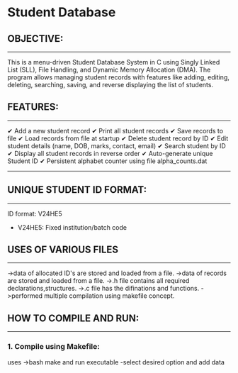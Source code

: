 # Student Database
## OBJECTIVE:
------------
This is a menu-driven Student Database System in C using Singly Linked List (SLL), File Handling, and Dynamic Memory Allocation (DMA). The program allows managing student records with features like adding, editing, deleting, searching, saving, and reverse displaying the list of students.

## FEATURES:
------------
✔ Add a new student record
✔ Print all student records
✔ Save records to file
✔ Load records from file at startup
✔ Delete student record by ID
✔ Edit student details (name, DOB, marks, contact, email)
✔ Search student by ID
✔ Display all student records in reverse order
✔ Auto-generate unique Student ID
✔ Persistent alphabet counter using file alpha_counts.dat

---

## UNIQUE STUDENT ID FORMAT:
---------------------------
ID format: V24HE5<Initial><Count>
- V24HE5: Fixed institution/batch code

## USES OF VARIOUS FILES
---------------------------------
->data of allocated ID's are stored and loaded from a file.
->data of records are stored and loaded from a file.
->.h file contains all required declarations,structures.
->.c file has the difinations and functions.
->performed multiple compilation using makefile concept.

## HOW TO COMPILE AND RUN:
--------------------------
### 1. Compile using Makefile:
uses ->bash
make
and run executable
-select desired option and add data
